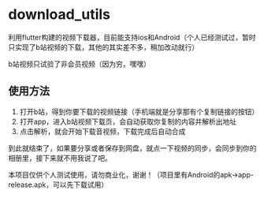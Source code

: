 # download_utils

利用flutter构建的视频下载器，目前能支持ios和Android（个人已经测试过，暂时只实现了b站视频的下载，其他的其实差不多，稍加改动就行）

b站视频只试验了非会员视频（因为穷，嘿嘿）

## 使用方法

1. 打开b站，得到你要下载的视频链接（手机端就是分享那有个复制链接的按钮）
2. 打开app，进入b站视频下载页，会自动获取你复制的内容并解析出地址
3. 点击解析，就会开始下载音视频，下载完成后自动合成

到此就结束了，如果要分享或者保存到网盘，就点一下视频的同步，会同步到你的相册里，接下来就不用我说了吧。

本项目仅供个人测试使用，请勿商业化，谢谢！（项目里有Android的apk->app-release.apk，可以先下载试用）

